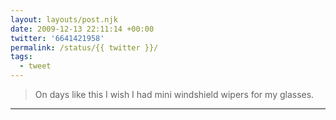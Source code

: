 ```yaml
---
layout: layouts/post.njk
date: 2009-12-13 22:11:14 +00:00
twitter: '6641421958'
permalink: /status/{{ twitter }}/
tags: 
  - tweet
---
```


> On days like this I wish I had mini windshield wipers for my glasses.

---
